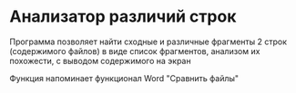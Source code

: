 # Анализатор различий строк
Программа позволяет найти сходные и различные фрагменты 2 строк (содержимого файлов) в виде список фрагментов, анализом их похожести, с выводом содержимого на экран 

Функция напоминает функционал Word "Сравнить файлы"
